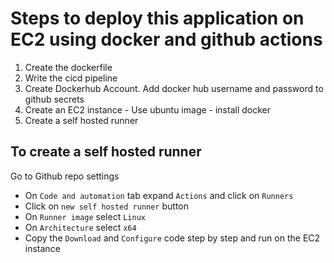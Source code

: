 # Steps to deploy this application on EC2 using docker and github actions

1. Create the dockerfile
2. Write the cicd pipeline
3. Create Dockerhub Account. Add docker hub username and password to github secrets
4. Create an EC2 instance - Use ubuntu image - install docker
5. Create a self hosted runner


## To create a self hosted runner 
Go to Github repo settings
- On `Code and automation` tab expand `Actions` and click on `Runners`
- Click on `new self hosted runner` button
- On `Runner image` select `Linux`
- On `Architecture` select `x64`
- Copy the `Download` and `Configure` code step by step and run on the EC2 instance